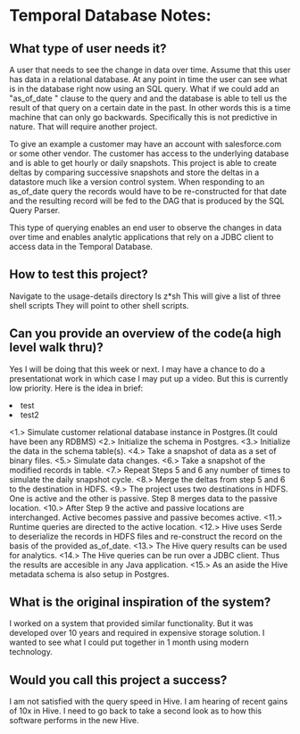 Temporal Database Notes:
=======================


What type of user needs it?
---------------------------

A user that needs to see the change in data over time. Assume that this user has data in a relational database. At any point in time 
the user can see what is in the database right now using an SQL query. What if we could add an "as_of_date <date>" clause to the query and and the 
database is able to tell us the result of that query on a certain date in the past. In other words this is a time machine that can only go backwards. 
Specifically this is not predictive in nature. That will require another project. 

To give an example a customer may have an account with salesforce.com or some other vendor. The customer has access to the underlying database and is 
able to get hourly or daily snapshots. This project is able to create deltas by comparing successive snapshots and store the deltas in a datastore much 
like a version control system. When responding to an as_of_date query the records would have to be re-constructed for that date and the resulting
record will be fed to the DAG that is produced by the SQL Query Parser. 

This type of querying enables an end user to observe the changes in data over time and enables analytic applications that rely on a JDBC client to access
data in the Temporal Database.


How to test this project?
-------------------------

Navigate to the usage-details  directory
ls z*sh
This will give a list of three shell scripts
They will point to other shell scripts. 

Can you provide an overview of the code(a high level walk thru)?
---------------------------------------------------------------
Yes I will be doing that this week or next. I may have a chance to do a presentationat work in which case I may put up a video. But this is currently low priority.
Here is the idea in brief: 
<li>test
<li>test2

<1.> Simulate customer relational database instance in Postgres.(It could have been any RDBMS)
<2.> Initialize the schema in Postgres.
<3.> Initialize the data in the schema table(s).
<4.> Take a snapshot of data as a set of binary files. 
<5.> Simulate data changes.
<6.> Take a snapshot of the modified records in table. 
<7.> Repeat Steps 5 and 6 any number of times to simulate the daily snapshot cycle. 
<8.> Merge the deltas from step 5 and 6 to the destination in HDFS. 
<9.> The project uses two destinations in HDFS. One is active and the other is passive. Step 8 merges data to the passive location.
<10.> After Step 9 the active and passive locations are interchanged. Active becomes passive and passive becomes active. 
<11.> Runtime queries are directed to the active location. 
<12.> Hive uses Serde to deserialize the records in HDFS files and re-construct the record on the basis of the provided as_of_date. 
<13.> The Hive query results can be used for analytics. 
<14.> The Hive queries can be run over a JDBC client. Thus the results are accesible in any Java application.
<15.> As an aside the Hive metadata schema is also setup in Postgres.


What is the original inspiration of the system?
-----------------------------------------------

I worked on a system that provided similar functionality. But it was developed over 10 years and required in expensive storage solution. 
I wanted to see what I could put together in 1 month using modern technology. 

Would you call this project a success?
--------------------------------------

I am not satisfied with the query speed in Hive. I am hearing of recent gains of 10x in Hive. I need to go back to take a second look as to how this software performs in the new Hive. 
